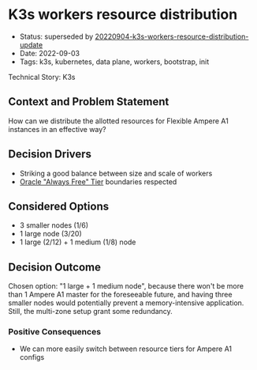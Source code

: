 # K3s workers resource distribution

- Status: superseded by [20220904-k3s-workers-resource-distribution-update](20220904-k3s-workers-resource-distribution-update.md)
- Date: 2022-09-03
- Tags: k3s, kubernetes, data plane, workers, bootstrap, init

Technical Story: K3s

## Context and Problem Statement

How can we distribute the allotted resources for Flexible Ampere A1 instances in an effective way?

## Decision Drivers

- Striking a good balance between size and scale of workers
- [Oracle "Always Free" Tier](https://docs.oracle.com/en-us/iaas/Content/FreeTier/freetier_topic-Always_Free_Resources.htm) boundaries respected

## Considered Options

- 3 smaller nodes (1/6)
- 1 large node (3/20)
- 1 large (2/12) + 1 medium (1/8) node

## Decision Outcome

Chosen option: "1 large + 1 medium node", because there won't be more than 1 Ampere A1 master for the foreseeable future, and having three smaller nodes would potentially prevent a memory-intensive application. Still, the multi-zone setup grant some redundancy.

### Positive Consequences

- We can more easily switch between resource tiers for Ampere A1 configs
